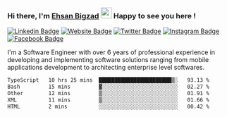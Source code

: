 ### Hi there, I'm <a href="https://ehsanbigzad.com" target="_blank">Ehsan Bigzad</a> <img src="https://media.giphy.com/media/hvRJCLFzcasrR4ia7z/giphy.gif" width="25px" height="25px"> Happy to see you here !

[![Linkedin Badge](https://img.shields.io/badge/-LinkedIn-0e76a8?style=flat-square&logo=Linkedin&logoColor=white)](https://linkedin.com/in/EhsanBigzad)
[![Website Badge](https://img.shields.io/badge/Website-3b5998?style=flat-square&logo=google-chrome&logoColor=white)](https://ehsanbigzad.com)
[![Twitter Badge](https://img.shields.io/badge/-Twitter-00acee?style=flat-square&logo=Twitter&logoColor=white)](https://twitter.com/EhsanBigzad)
[![Instagram Badge](https://img.shields.io/badge/-Instagram-e4405f?style=flat-square&logo=Instagram&logoColor=white)](https://instagram.com/ehsanbigzad/)
[![Facebook Badge](https://img.shields.io/badge/-Facebook-0088cc?style=flat-square&logo=Facebook&logoColor=white)](https://facebook.com/EhsanBigzad7)

I'm a Software Engineer with over 6 years of professional experience
in developing and implementing software solutions ranging from mobile applications development to architecting enterprise level softwares.

<!--START_SECTION:waka-->

```txt
TypeScript   10 hrs 25 mins  ███████████████████████▒░   93.13 %
Bash         15 mins         ▓░░░░░░░░░░░░░░░░░░░░░░░░   02.27 %
Other        12 mins         ▒░░░░░░░░░░░░░░░░░░░░░░░░   01.91 %
XML          11 mins         ▒░░░░░░░░░░░░░░░░░░░░░░░░   01.66 %
HTML         2 mins          ░░░░░░░░░░░░░░░░░░░░░░░░░   00.42 %
```

<!--END_SECTION:waka-->
